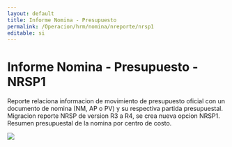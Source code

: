 ```yaml
---
layout: default
title: Informe Nomina - Presupuesto
permalink: /Operacion/hrm/nomina/nreporte/nrsp1
editable: si
---
```


# Informe Nomina - Presupuesto - NRSP1


Reporte relaciona informacion de movimiento de presupuesto oficial con un documento de nomina (NM, AP o PV) y su respectiva partida presupuestal.  
Migracion reporte NRSP de version R3 a R4, se crea nueva opcion NRSP1.
Resumen presupuestal de la nomina por centro de costo.  



![](nr.png)








